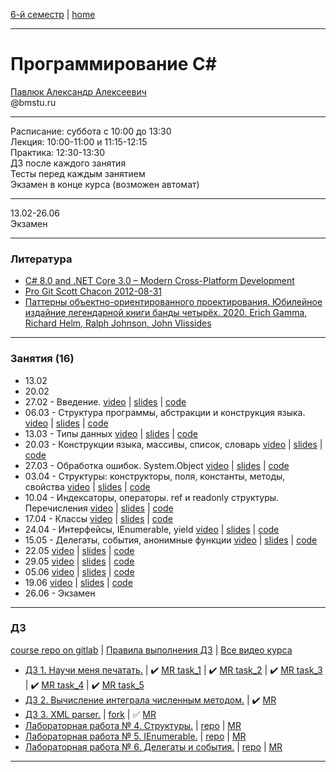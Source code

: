 [6-й семестр](https://github.com/dKosarevsky/iu7/blob/master/2021_6_sem.md) | [home](https://github.com/dKosarevsky/iu7)
____________________________________
# Программирование C#
[Павлюк Александр Алексеевич](https://www.linkedin.com/in/alexander-pavlyuk-a1695664/) \
@bmstu.ru 
__________
Расписание: суббота с 10:00 до 13:30 \
Лекция: 10:00-11:00 и 11:15-12:15 \
Практика: 12:30-13:30 \
ДЗ после каждого занятия \
Тесты перед каждым занятием \
Экзамен в конце курса (возможен автомат) 
__________
13.02-26.06 \
Экзамен 
____________________________________
### Литература

* [C# 8.0 and .NET Core 3.0 – Modern Cross-Platform Development](https://drive.google.com/file/d/1rupiW7VXN2WrwqV3j34NtuuNfLbYYa5n/view?usp=sharing)
* [Pro Git Scott Chacon 2012-08-31](https://drive.google.com/file/d/1vS4fdeEeuly8QajccmhmTn1rHPK00lIq/view?usp=sharing)
* [Паттерны объектно-ориентированного проектирования. Юбилейное издайние легендарной книги банды четырёх. 2020. Erich Gamma, Richard Helm, Ralph Johnson, John Vlissides](https://drive.google.com/file/d/1EXsKAMcRRgx_20azZSLDOcEpIuP0URYs/view?usp=sharing)
____________________________________
### Занятия (16)

* 13.02
* 20.02
* 27.02 - Введение. [video](https://www.youtube.com/watch?v=QPZbfCso-AE&feature=youtu.be) | [slides](https://gitlab.com/alexander-pavlyuk-courses/csharp/c-sharp-course-spring-2021/-/blob/master/lessons/C%23%20-%2001%20-%20%D0%92%D1%81%D1%82%D1%83%D0%BF%D0%BB%D0%B5%D0%BD%D0%B8%D0%B5.pdf) | [code](https://gitlab.com/alexander-pavlyuk-courses/csharp/c-sharp-course-spring-2021/-/tree/master/lessons/Lesson01)
* 06.03 - Структура программы, абстракции и конструкция языка. [video](https://www.youtube.com/watch?v=KV-wP4CSTIs) | [slides](https://gitlab.com/alexander-pavlyuk-courses/csharp/c-sharp-course-spring-2021/-/blob/master/lessons/C%23%20-%2002%20-%20%D0%A1%D1%82%D1%80%D1%83%D0%BA%D1%82%D1%83%D1%80%D0%B0%20%D0%BF%D1%80%D0%BE%D0%B3%D1%80%D0%B0%D0%BC%D0%BC%D1%8B,%20%D0%B0%D0%B1%D1%81%D1%82%D1%80%D0%B0%D0%BA%D1%86%D0%B8%D0%B8%20%D0%B8%20%D0%BA%D0%BE%D0%BD%D1%81%D1%82%D1%80%D1%83%D0%BA%D1%86%D0%B8%D0%B8%20%D1%8F%D0%B7%D1%8B%D0%BA%D0%B0.pdf) | [code](https://gitlab.com/alexander-pavlyuk-courses/csharp/c-sharp-course-spring-2021/-/tree/master/lessons/Lesson02)
* 13.03 - Типы данных [video](https://youtu.be/re2va2Hxkek) | [slides](https://gitlab.com/alexander-pavlyuk-courses/csharp/c-sharp-course-spring-2021/-/blob/master/lessons/C%23%20-%2003%20-%20%D0%A2%D0%B8%D0%BF%D1%8B%20%D0%B4%D0%B0%D0%BD%D0%BD%D1%8B%D1%85.pdf) | [code](https://gitlab.com/alexander-pavlyuk-courses/csharp/c-sharp-course-spring-2021/-/tree/master/lessons/Lesson03)
* 20.03 - Конструкции языка, массивы, список, словарь [video](https://www.youtube.com/watch?v=6AcFmklgCCU) | [slides](https://gitlab.com/alexander-pavlyuk-courses/csharp/c-sharp-course-spring-2021/-/blob/master/lessons/C%23%20-%2004%20-%20%D0%A1%D0%B8%D0%BD%D1%82%D0%B0%D0%BA%D1%81%D0%B8%D1%81,%20%D0%BC%D0%B0%D1%81%D1%81%D0%B8%D0%B2%D1%8B,%20%D1%81%D0%BF%D0%B8%D1%81%D0%BE%D0%BA,%20%D1%81%D0%BB%D0%BE%D0%B2%D0%B0%D1%80%D1%8C.pdf) | [code](https://gitlab.com/alexander-pavlyuk-courses/csharp/c-sharp-course-spring-2021/-/tree/master/lessons/Lesson04)
* 27.03 - Обработка ошибок. System.Object [video](https://youtu.be/xpfoTpwaxuk&list=PLl2sJ30rgYIq3MdZ9fWjIKICBDFssG_sT) | [slides](https://gitlab.com/alexander-pavlyuk-courses/csharp/c-sharp-course-spring-2021/-/blob/master/lessons/C%23%20-%2005%20-%20%D0%9E%D0%B1%D1%80%D0%B0%D0%B1%D0%BE%D1%82%D0%BA%D0%B0%20%D0%BE%D1%88%D0%B8%D0%B1%D0%BE%D0%BA.%20System.Object.pdf) | [code](https://gitlab.com/alexander-pavlyuk-courses/csharp/c-sharp-course-spring-2021/-/tree/master/lessons/Lesson05)
* 03.04 - Структуры: конструкторы, поля, константы, методы, свойства [video](https://www.youtube.com/watch?v=Wr5VHgr8SwE&list=PLl2sJ30rgYIq3MdZ9fWjIKICBDFssG_sT) | [slides](https://gitlab.com/alexander-pavlyuk-courses/csharp/c-sharp-course-spring-2021/-/blob/master/lessons/C%23%20-%2006%20-%20%D0%A1%D1%82%D1%80%D1%83%D0%BA%D1%82%D1%83%D1%80%D1%8B.pdf) | [code]()
* 10.04 - Индексаторы, операторы. ref и readonly структуры. Перечисления [video](https://www.youtube.com/watch?v=AFyHPxTNog0&list=PLl2sJ30rgYIq3MdZ9fWjIKICBDFssG_sT) | [slides](https://gitlab.com/alexander-pavlyuk-courses/csharp/c-sharp-course-spring-2021/-/blob/master/lessons/C%23%20-%2007%20-%20%D0%A1%D1%82%D1%80%D1%83%D0%BA%D1%82%D1%83%D1%80%D1%8B%20%D0%B8%20%D0%BF%D0%B5%D1%80%D0%B5%D1%87%D0%B8%D1%81%D0%BB%D0%B5%D0%BD%D0%B8%D1%8F_.pdf) | [code]()
* 17.04 - Классы [video](https://youtu.be/-o66ExUpcgE&list=PLl2sJ30rgYIq3MdZ9fWjIKICBDFssG_sT) | [slides](https://gitlab.com/alexander-pavlyuk-courses/csharp/c-sharp-course-spring-2021/-/blob/master/lessons/C%23%20-%2008%20-%20%D0%9A%D0%BB%D0%B0%D1%81%D1%81%D1%8B.pdf) | [code](https://gitlab.com/alexander-pavlyuk-courses/csharp/eshop-showcase)
* 24.04 - Интерфейсы, IEnumerable, yield [video](https://www.youtube.com/watch?v=4YOC1n843fg&list=PLl2sJ30rgYIq3MdZ9fWjIKICBDFssG_sT&feature=youtu.be) | [slides](https://gitlab.com/alexander-pavlyuk-courses/csharp/c-sharp-course-spring-2021/-/blob/master/lessons/C%23%20-%2009%20-%20%D0%98%D0%BD%D1%82%D0%B5%D1%80%D1%84%D0%B5%D0%B9%D1%81%D1%8B.%20IEnumerable.pdf) | [code](https://gitlab.com/alexander-pavlyuk-courses/csharp/c-sharp-course-spring-2021/-/tree/master/lessons/Lesson08-09)
* 15.05 - Делегаты, события, анонимные функции [video](https://www.youtube.com/watch?v=6wJ4ZHeFgbY) | [slides](https://gitlab.com/alexander-pavlyuk-courses/csharp/c-sharp-course-spring-2021/-/blob/master/lessons/C%23%20-%2010%20-%20%D0%94%D0%B5%D0%BB%D0%B5%D0%B3%D0%B0%D1%82%D1%8B.%20%D0%A1%D0%BE%D0%B1%D1%8B%D1%82%D0%B8%D1%8F.%20%D0%90%D0%BD%D0%BE%D0%BD%D0%B8%D0%BC%D0%BD%D1%8B%D0%B5%20%D1%84%D1%83%D0%BD%D0%BA%D1%86%D0%B8%D0%B8.pdf) | [code](https://gitlab.com/alexander-pavlyuk-courses/csharp/c-sharp-course-spring-2021/-/tree/master/lessons/Lesson10-ado.net)
* 22.05  [video]() | [slides]() | [code]()
* 29.05  [video]() | [slides]() | [code]()
* 05.06  [video]() | [slides]() | [code]()
* 19.06  [video]() | [slides]() | [code]()
* 26.06 - Экзамен
____________________________________
### ДЗ
[course repo on gitlab](https://gitlab.com/alexander-pavlyuk-courses/csharp/c-sharp-course-spring-2021) |
[Правила выполнения ДЗ](https://gitlab.com/alexander-pavlyuk-courses/csharp/c-sharp-course-spring-2021/-/blob/master/assignments/git-and-gitlab.md) | [Все видео курса](https://www.youtube.com/playlist?list=PLl2sJ30rgYIq3MdZ9fWjIKICBDFssG_sT)

* [ДЗ 1. Научи меня печатать.](https://gitlab.com/alexander-pavlyuk-courses/csharp/c-sharp-course-spring-2021/-/blob/master/assignments/01%20-%20Teach%20me%20how%20to%20type.md) | :heavy_check_mark: [MR task_1](https://gitlab.com/bmstu_c_sharp/001_teach-me-to-print/-/merge_requests/1) | :heavy_check_mark: [MR task_2](https://gitlab.com/bmstu_c_sharp/001_teach-me-to-print/-/merge_requests/2) | :heavy_check_mark: [MR task_3](https://gitlab.com/bmstu_c_sharp/001_teach-me-to-print/-/merge_requests/3) | :heavy_check_mark: [MR task_4](https://gitlab.com/bmstu_c_sharp/001_teach-me-to-print/-/merge_requests/4) | :heavy_check_mark: [MR task_5]()
* [ДЗ 2. Вычисление интеграла численным методом.](https://gitlab.com/alexander-pavlyuk-courses/csharp/c-sharp-course-spring-2021/-/blob/master/assignments/02%20-%20Let%20us%20do%20some%20math.md) | :heavy_check_mark: [MR](https://gitlab.com/bmstu_c_sharp/numeric-analysis/-/merge_requests/1) 
* [ДЗ 3. XML parser.](https://gitlab.com/alexander-pavlyuk-courses/csharp/c-sharp-course-spring-2021/-/blob/master/assignments/03%20-%20XML%20parser.md) | [fork](https://gitlab.com/bmstu_c_sharp/xml-parser) | :white_check_mark: [MR]() 
* [Лабораторная работа № 4. Структуры.](https://gitlab.com/alexander-pavlyuk-courses/csharp/c-sharp-course-spring-2021/-/blob/master/assignments/04%20-%20Structs.md) | [repo](https://gitlab.com/kosarevsky/bmstu-c-sharp-structs) | [MR]() 
* [Лабораторная работа № 5. IEnumerable.](https://gitlab.com/alexander-pavlyuk-courses/csharp/c-sharp-course-spring-2021/-/blob/master/assignments/05%20-%20IEnumerable.md) | [repo]() | [MR]() 
* [Лабораторная работа № 6. Делегаты и события.](https://gitlab.com/alexander-pavlyuk-courses/csharp/c-sharp-course-spring-2021/-/blob/master/assignments/06%20-%20Delegates%20and%20events.md) | [repo]() | [MR]() 
____________________________________
